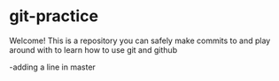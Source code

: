 # git-practice

Welcome! This is a repository you can safely make commits to and play around with to learn how to use git and github

-adding a line in master
